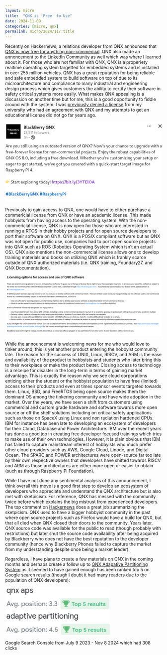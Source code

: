 ```yaml
---
layout: micro
title:  "QNX is 'Free' to Use"
date: 2024-11-09
categories: [micro, qnx]
permalink: micro/2024/11/:title
---
```


<p>Recently on Hackernews, a relations developer from QNX announced that <a href="https://news.ycombinator.com/item?id=42079460">QNX is now free for anything non-commercial</a>. QNX also made an annoncement
to the LinkedIn Community as well which was where I learned about it.
For those who are not familiar with QNX, QNX is a properiety realtime operating system targetted for embedded systems and is installed in over 255 million vehicles.
QNX has a great reputation for being reliable and safe embedded system to build software on top of due to its microarchitecture and compliance to many industrial and engineering design process
which gives customers the ability to certify their software in safety critical systems more easily. What makes QNX appealing is a discussion on another time but for me, this is a good
opportunity to fiddle around with the system. I was <a href="https://zakuarbor.github.io/blog/carletonu-qnx-license/">previously denied a license</a> from my university who had an agreement with QNX and
my attempts to get an educational license did not go far years ago.</p>

<p><img src="/assets/products/qnx/announcement-linkedin.png" alt="LinkedIn Post announcing QNX 8.0 has a non-commercial license" /></p>

<p>Previously to gain access to QNX, one would have to either purchase a commericial license from QNX or have an academic license. This made hobbyists from having access to the operating system.
With the non-commericial license, QNX is now open for those who are interested in running a RTOS in their hobby projects and for open source developers to port their software on QNX. QNX is a
POSIX compliant software but as QNX was not open for public use, companies had to port open source projects into QNX such as ROS (Robotics Operating System which isn’t an actual OS). QNX
also mentions the non-commercial license allows one to develop training materials and books on utilizing QNX which is frankly scarce outside of QNX authorized materials (i.e. QNX training, Foundary27, and
QNX Documentation).</p>

<p><img src="/assets/products/qnx/non-commercial-lic.png" alt="A sample of what is allowed with a non-commercial license" /></p>

<p>While the announcement is welcoming news for me who would love to tinker around, this is yet another product entering the hobbyist community late. The reason for the success of UNIX, Linux, RISCV, and ARM is the ease and
availability of the product to hobbyists and students who later bring this to their workplace or make the product better. Closing access to technology is a receipe for disaster in the long-term in terms of
gaining market advantage. This is exactly the reason why we see cloud corporations enticing either the student or the hobbyist population to have free (limited) access to their products and even at times
sponsor events targeted towards them. Linux, BSD, and FreeRTOS being open source makes them the dominant OS among the tinkering community and have wide adoption in the market. Over the years, we have seen a
shift from customers using commercial and custom grade hardware and software towards more open source or off the shelf solutions including on critical safety applications such as those on SpaceX using Linux and
non radiation hardened CPUs. IBM for instance has been late to developing an ecosystem of developers for their Cloud, Database and Power Architecture. IBM over the recent years has done a good job in creating free
developer focused trainings which tries to make use of their own technologies. However, it is plain obvious that IBM has failed to capture mainstream interest of hobbyists who much prefer other cloud providers such as
AWS, Google Cloud, Linode, and Digital Ocean. The SPARC and POWER architectures were open-source far too late by their own respective owners that developers have shifted towards RISCV and ARM as those architectures
are either more open or easier to obtain (such as through Raspberry Pi Foundation).</p>

<p>While I have not done any sentimental analysis of this announcement, I think overall this move is a good first step to develop an ecosystem of developers who appreciate and understand the QNX architecture but is also
met with sketpicism. For reference, QNX has messed with the community twice before which explains the big mistrust from experienced developers. The top comment on <a href="https://news.ycombinator.com/item?id=42079460">Hackernews</a>
does a great job summarizing the sketpicism. QNX used to have a bigger hobbyist community in the past where open source projects such as Firefox would have a build for QNX, but that all died when QNX closed their doors
to the community. Years later, QNX source code was available for the public to read (though probably with restrictions) but later shut the source code availability after being acquired by Blackberry who does not have the
best reputation to the developer community (hence why Blackberry Phones failed to capture the market from my understanding despite once being a market leader).</p>

<p>Regardless, I have plans to create a few materials on QNX in the coming months and perhaps create a follow up to <a href="https://zakuarbor.github.io/blog/qnx-aps/">QNX Adapative Partitioning System</a> as it seemed to have gained enough
has been ranked top 5 on Google search results (though I doubt it had many readers due to the population of QNX developers):</p>

<p><img src="/assets/products/qnx/aps-search-results.png" alt="Google Search Result Ranking for my QNX APS webpage" /></p>
<p class="caption">Google Search Console from July 9 2023 - Nov 8 2024 which had 308 clicks</p>

